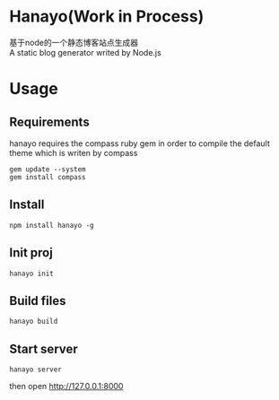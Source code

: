 # Hanayo(Work in Process)
基于node的一个静态博客站点生成器    
A static blog generator writed by Node.js
# Usage

## Requirements
hanayo requires the compass ruby gem in order to compile the default theme which is writen by compass

```
gem update --system
gem install compass
```

## Install

```shell
npm install hanayo -g
```
## Init proj

```shell
hanayo init
```
## Build files

```shell
hanayo build
```

## Start server

```shell
hanayo server
```

then open http://127.0.0.1:8000
